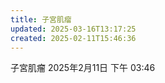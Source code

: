 ```yaml
---
title: 子宮肌瘤
updated: 2025-03-16T13:17:25
created: 2025-02-11T15:46:36
---
```


子宮肌瘤
2025年2月11日
下午 03:46
